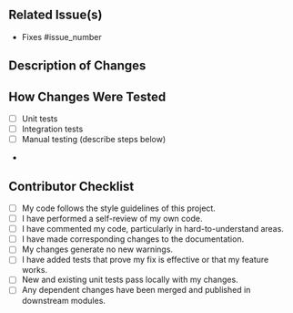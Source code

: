 <!-- Thank you for contributing to Ticketron! Please provide the following information to help us review your pull request. -->

## Related Issue(s)

<!-- Link to the issue(s) this pull request addresses. Use keywords like "Fixes #123" or "Closes #456". -->
<!-- If this PR doesn't close an issue but is related, please link it without keywords. -->

- Fixes #issue_number

## Description of Changes

<!-- Briefly describe the changes you have made. What problem does this solve? How does it solve it? -->

## How Changes Were Tested

<!-- Describe the tests you ran to verify your changes. Provide instructions so we can reproduce. -->
<!-- Include details of your testing environment if relevant. -->
<!-- e.g., Ran `go test ./...`, Manually tested in staging environment. -->

- [ ] Unit tests
- [ ] Integration tests
- [ ] Manual testing (describe steps below)
-

## Contributor Checklist

<!-- Go over all the following points, and put an `x` in all the boxes that apply. -->
<!-- If you're unsure about any of these, don't hesitate to ask. We're here to help! -->

- [ ] My code follows the style guidelines of this project.
- [ ] I have performed a self-review of my own code.
- [ ] I have commented my code, particularly in hard-to-understand areas.
- [ ] I have made corresponding changes to the documentation.
- [ ] My changes generate no new warnings.
- [ ] I have added tests that prove my fix is effective or that my feature works.
- [ ] New and existing unit tests pass locally with my changes.
- [ ] Any dependent changes have been merged and published in downstream modules.